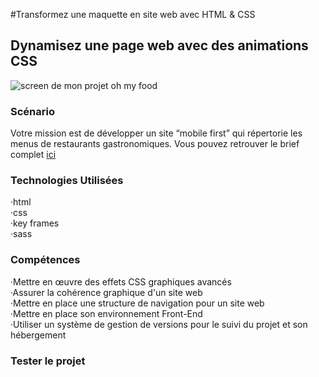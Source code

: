 ﻿#Transformez une maquette en site web avec HTML & CSS
## Dynamisez une page web avec des animations CSS
![screen de mon projet oh my food]([http://url/to/img.png](https://github.com/MargYre/my_Ohmyfood/blob/main/assets/ohmyfood-screen.png))

### Scénario
Votre mission est de développer un site “mobile first” qui répertorie les menus de restaurants gastronomiques.
Vous pouvez retrouver le brief complet [ici](https://s3-eu-west-1.amazonaws.com/course.oc-static.com/projects/DW_P3/Brief%20cre%CC%81atif%20-%20Ohmyfood!.pdf)

### Technologies Utilisées
 ·html<br>
 ·css<br>
 ·key frames<br>
 ·sass<br>

### Compétences
 ·Mettre en œuvre des effets CSS graphiques avancés<br>
 ·Assurer la cohérence graphique d'un site web<br>
 ·Mettre en place une structure de navigation pour un site web<br>
 ·Mettre en place son environnement Front-End<br>
 ·Utiliser un système de gestion de versions pour le suivi du projet et son hébergement

### Tester le projet
